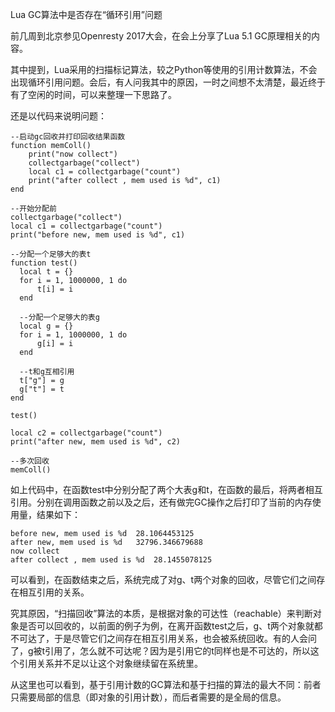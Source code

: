 Lua GC算法中是否存在“循环引用”问题

前几周到北京参见Openresty 2017大会，在会上分享了Lua 5.1 GC原理相关的内容。

其中提到，Lua采用的扫描标记算法，较之Python等使用的引用计数算法，不会出现循环引用问题。会后，有人问我其中的原因，一时之间想不太清楚，最近终于有了空闲的时间，可以来整理一下思路了。

还是以代码来说明问题：


```
--启动gc回收并打印回收结果函数
function memColl()
    print("now collect")
    collectgarbage("collect")
    local c1 = collectgarbage("count")
    print("after collect , mem used is %d", c1)
end

--开始分配前
collectgarbage("collect")
local c1 = collectgarbage("count")
print("before new, mem used is %d", c1)

--分配一个足够大的表t
function test()
  local t = {}
  for i = 1, 1000000, 1 do
      t[i] = i
  end

  --分配一个足够大的表g
  local g = {}
  for i = 1, 1000000, 1 do
      g[i] = i
  end

  --t和g互相引用
  t["g"] = g
  g["t"] = t
end

test()

local c2 = collectgarbage("count")
print("after new, mem used is %d", c2)

--多次回收
memColl()

```

如上代码中，在函数test中分别分配了两个大表g和t，在函数的最后，将两者相互引用。分别在调用函数之前以及之后，还有做完GC操作之后打印了当前的内存使用量，结果如下：

```
before new, mem used is %d  28.1064453125
after new, mem used is %d   32796.346679688
now collect
after collect , mem used is %d  28.1455078125
```

可以看到，在函数结束之后，系统完成了对g、t两个对象的回收，尽管它们之间存在相互引用的关系。

究其原因，“扫描回收”算法的本质，是根据对象的可达性（reachable）来判断对象是否可以回收的，以前面的例子为例，在离开函数test之后，g、t两个对象就都不可达了，于是尽管它们之间存在相互引用关系，也会被系统回收。有的人会问了，g被t引用了，怎么就不可达呢？因为是引用它的t同样也是不可达的，所以这个引用关系并不足以让这个对象继续留在系统里。

从这里也可以看到，基于引用计数的GC算法和基于扫描的算法的最大不同：前者只需要局部的信息（即对象的引用计数），而后者需要的是全局的信息。



